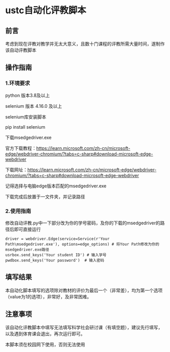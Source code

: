 # ustc自动化评教脚本
## 前言
考虑到现在评教对教学并无太大意义，且数十门课程的评教所需大量时间，遂制作该自动评教脚本
##  操作指南
### 1.环境要求
python 版本3.8及以上

selenium 版本 4.16.0 及以上

selenium库安装脚本

pip install selenium

下载msedgedriver.exe

官方下载教程：https://learn.microsoft.com/zh-cn/microsoft-edge/webdriver-chromium/?tabs=c-sharp#download-microsoft-edge-webdriver

下载网址：https://learn.microsoft.com/zh-cn/microsoft-edge/webdriver-chromium/?tabs=c-sharp#download-microsoft-edge-webdriver

记得选择与电脑edge版本匹配的msedgedriver.exe

下载完成后放置于一文件夹，并记录路径

### 2.使用指南
修改自动评教.py中一下部分改为你的学号密码，及你的下载的msedgedriver的路径后即可直接运行
```
driver = webdriver.Edge(service=Service(r'Your Path\msedgedriver.exe'), options=edge_options) # 将Your Path修改为你的msedgedriver.exe路径
usrbox.send_keys('Your student ID') # 输入学号
pwdbox.send_keys('Your password')  # 输入密码

```
## 填写结果
本自动化脚本填写的选项除对教材的评价为最后一个（非常差），均为第一个选项（value为1的选项），非常好，及非常困难。

## 注意事项
该自动化评教脚本中填写无法填写科学社会研讨课（有填空题），建议先行填写，以及遇到体育课会退出，再次运行即可。

本脚本须在校园网下使用，否则无法使用
